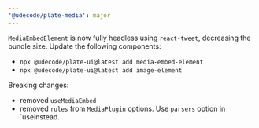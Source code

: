 ```yaml
---
'@udecode/plate-media': major
---
```


`MediaEmbedElement` is now fully headless using `react-tweet`, decreasing the bundle size.
Update the following components:
- `npx @udecode/plate-ui@latest add media-embed-element`
- `npx @udecode/plate-ui@latest add image-element`

Breaking changes:
- removed `useMediaEmbed`
- removed `rules` from `MediaPlugin` options. Use `parsers` option in `useinstead.
